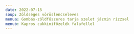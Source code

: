 ```yaml
---
date: 2022-07-15
soup: Zöldséges vöröslencseleves
menua: Gombás-zöldfűszeres tarja szelet jázmin rizzsel
menub: Kapros cukkinifőzelék falafellel
---
```

